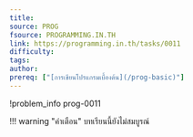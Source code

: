 ```yaml
---
title: 
source: PROG
fsource: PROGRAMMING.IN.TH
link: https://programming.in.th/tasks/0011
difficulty: 
tags: 
author: 
prereq: ["[การเขียนโปรแกรมเบื้องต้น](/prog-basic)"]
---
```


!problem_info prog-0011

!!! warning "คำเตือน"
    บทเรียนนี้ยังไม่สมบูรณ์
